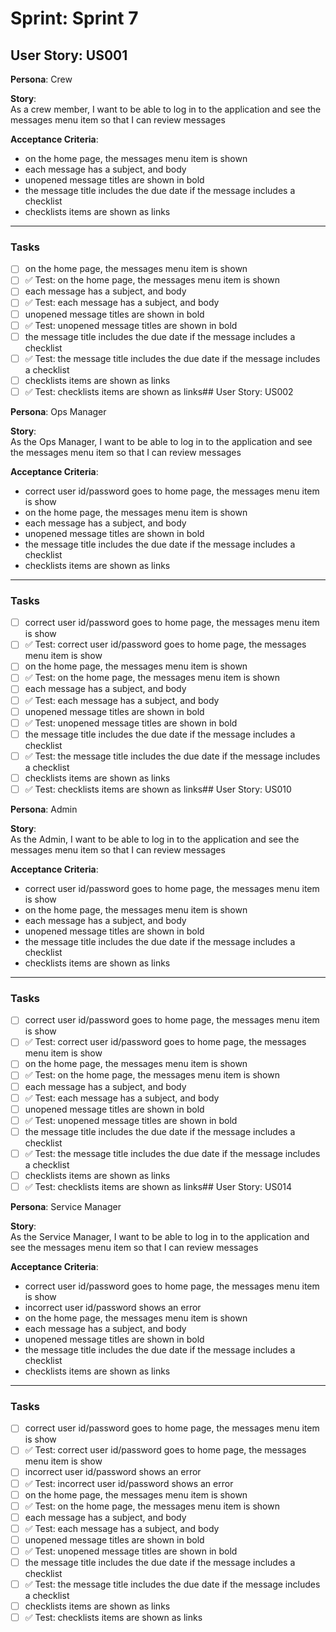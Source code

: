 # Sprint: Sprint 7

## User Story: US001

**Persona**: Crew

**Story**:  
As a crew member, I want to be able to log in to the application and see the messages menu item so that I can review messages

**Acceptance Criteria**:  
* on the home page, the messages menu item is shown
* each message has a subject, and body
* unopened message titles are shown in bold
* the message title includes the due date if the message includes a checklist
* checklists items are shown as links

---



### Tasks
- [ ] on the home page, the messages menu item is shown
- [ ] ✅ Test: on the home page, the messages menu item is shown
- [ ] each message has a subject, and body
- [ ] ✅ Test: each message has a subject, and body
- [ ] unopened message titles are shown in bold
- [ ] ✅ Test: unopened message titles are shown in bold
- [ ] the message title includes the due date if the message includes a checklist
- [ ] ✅ Test: the message title includes the due date if the message includes a checklist
- [ ] checklists items are shown as links
- [ ] ✅ Test: checklists items are shown as links## User Story: US002

**Persona**: Ops Manager

**Story**:  
As the Ops Manager, I want to be able to log in to the application and see the messages menu item so that I can review messages

**Acceptance Criteria**:  
* correct user id/password goes to home page, the messages menu item is show
* on the home page, the messages menu item is shown
* each message has a subject, and body
* unopened message titles are shown in bold
* the message title includes the due date if the message includes a checklist
* checklists items are shown as links

---



### Tasks
- [ ] correct user id/password goes to home page, the messages menu item is show
- [ ] ✅ Test: correct user id/password goes to home page, the messages menu item is show
- [ ] on the home page, the messages menu item is shown
- [ ] ✅ Test: on the home page, the messages menu item is shown
- [ ] each message has a subject, and body
- [ ] ✅ Test: each message has a subject, and body
- [ ] unopened message titles are shown in bold
- [ ] ✅ Test: unopened message titles are shown in bold
- [ ] the message title includes the due date if the message includes a checklist
- [ ] ✅ Test: the message title includes the due date if the message includes a checklist
- [ ] checklists items are shown as links
- [ ] ✅ Test: checklists items are shown as links## User Story: US010

**Persona**: Admin

**Story**:  
As the Admin, I want to be able to log in to the application and see the messages menu item so that I can review messages

**Acceptance Criteria**:  
* correct user id/password goes to home page, the messages menu item is show
* on the home page, the messages menu item is shown
* each message has a subject, and body
* unopened message titles are shown in bold
* the message title includes the due date if the message includes a checklist
* checklists items are shown as links

---



### Tasks
- [ ] correct user id/password goes to home page, the messages menu item is show
- [ ] ✅ Test: correct user id/password goes to home page, the messages menu item is show
- [ ] on the home page, the messages menu item is shown
- [ ] ✅ Test: on the home page, the messages menu item is shown
- [ ] each message has a subject, and body
- [ ] ✅ Test: each message has a subject, and body
- [ ] unopened message titles are shown in bold
- [ ] ✅ Test: unopened message titles are shown in bold
- [ ] the message title includes the due date if the message includes a checklist
- [ ] ✅ Test: the message title includes the due date if the message includes a checklist
- [ ] checklists items are shown as links
- [ ] ✅ Test: checklists items are shown as links## User Story: US014

**Persona**: Service Manager

**Story**:  
As the Service Manager, I want to be able to log in to the application and see the messages menu item so that I can review messages

**Acceptance Criteria**:  
* correct user id/password goes to home page, the messages menu item is show
* incorrect user id/password shows an error
* on the home page, the messages menu item is shown
* each message has a subject, and body
* unopened message titles are shown in bold
* the message title includes the due date if the message includes a checklist
* checklists items are shown as links

---



### Tasks
- [ ] correct user id/password goes to home page, the messages menu item is show
- [ ] ✅ Test: correct user id/password goes to home page, the messages menu item is show
- [ ] incorrect user id/password shows an error
- [ ] ✅ Test: incorrect user id/password shows an error
- [ ] on the home page, the messages menu item is shown
- [ ] ✅ Test: on the home page, the messages menu item is shown
- [ ] each message has a subject, and body
- [ ] ✅ Test: each message has a subject, and body
- [ ] unopened message titles are shown in bold
- [ ] ✅ Test: unopened message titles are shown in bold
- [ ] the message title includes the due date if the message includes a checklist
- [ ] ✅ Test: the message title includes the due date if the message includes a checklist
- [ ] checklists items are shown as links
- [ ] ✅ Test: checklists items are shown as links